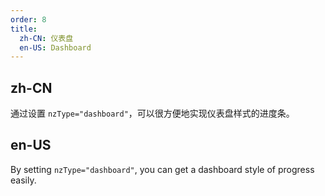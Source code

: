 ```yaml
---
order: 8
title:
  zh-CN: 仪表盘
  en-US: Dashboard
---
```


## zh-CN

通过设置 `nzType="dashboard"`，可以很方便地实现仪表盘样式的进度条。

## en-US

By setting `nzType="dashboard"`, you can get a dashboard style of progress easily.
